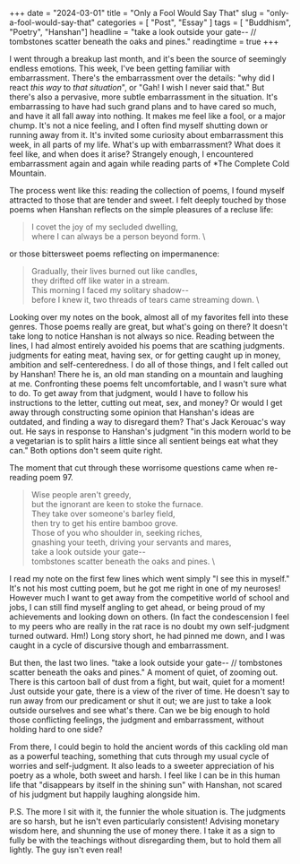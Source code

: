 +++
date = "2024-03-01"
title = "Only a Fool Would Say That"
slug = "only-a-fool-would-say-that"
categories = [ "Post", "Essay" ]
tags = [ "Buddhism", "Poetry", "Hanshan"]
headline = "take a look outside your gate-- // tombstones scatter beneath the oaks and pines."
readingtime = true
+++


I went through a breakup last month, and it's been the source of seemingly endless emotions. This week, I've been getting familiar with embarrassment. There's the embarrassment over the details: "why did I react *this way* to *that situation*", or "Gah! I wish I never said that." But there's also a pervasive, more subtle embarrassment in the situation. It's embarrassing to have had such grand plans and to have cared so much, and have it all fall away into nothing. It makes me feel like a fool, or a major chump. It's not a nice feeling, and I often find myself shutting down or running away from it. It's invited some curiosity about embarrassment this week, in all parts of my life. What's up with embarrassment? What does it feel like, and when does it arise? Strangely enough, I encountered embarrassment again and again while reading parts of *The Complete Cold Mountain.

 The process went like this: reading the collection of poems, I found myself attracted to those that are tender and sweet. I felt deeply touched by those poems when Hanshan reflects on the simple pleasures of a recluse life: 

>I covet the joy of my secluded dwelling, \
>where I can always be a person beyond form. \

or those bittersweet poems reflecting on impermanence:

>Gradually, their lives burned out like candles, \
>they drifted off like water in a stream. \
>This morning I faced my solitary shadow-- \
>before I knew it, two threads of tears came streaming down. \

Looking over my notes on the book, almost all of my favorites fell into these genres. Those poems really are great, but what's going on there? It doesn't take long to notice Hanshan is not always so nice. Reading between the lines, I had almost entirely avoided his poems that are scathing judgments. judgments for eating meat, having sex, or for getting caught up in money, ambition and self-centeredness. I do all of those things, and I felt called out by Hanshan! There he is, an old man standing on a mountain and laughing at me. Confronting these poems felt uncomfortable, and I wasn't sure what to do. To get away from that judgment, would I have to follow his instructions to the letter, cutting out meat, sex, and money? Or would I get away through constructing some opinion that Hanshan's ideas are outdated, and finding a way to disregard them? That's Jack Kerouac's way out. He says in response to Hanshan's judgment "in this modern world to be a vegetarian is to split hairs a little since all sentient beings eat what they can." Both options don't seem quite right.

The moment that cut through these worrisome questions came when re-reading poem 97.

>Wise people aren't greedy, \
>but the ignorant are keen to stoke the furnace. \
>They take over someone's barley field, \
>then try to get his entire bamboo grove. \
>Those of you who shoulder in, seeking riches, \
>gnashing your teeth, driving your servants and mares, \
>take a look outside your gate-- \
>tombstones scatter beneath the oaks and pines. \

I read my note on the first few lines which went simply "I see this in myself." It's not his most cutting poem, but he got me right in one of my neuroses! However much I want to get away from the competitive world of school and jobs, I can still find myself angling to get ahead, or being proud of my achievements and looking down on others. (In fact the condescension I feel to my peers who are really in the rat race is no doubt my own self-judgment turned outward. Hm!) Long story short, he had pinned me down, and I was caught in a cycle of discursive though and embarrassment.

But then, the last two lines. "take a look outside your gate-- //
tombstones scatter beneath the oaks and pines." A moment of quiet, of zooming out. There is this cartoon ball of dust from a fight, but wait, quiet for a moment! Just outside your gate, there is a view of the river of time. He doesn't say to run away from our predicament or shut it out; we are just to take a look outside ourselves and see what's there. Can we be big enough to hold those conflicting feelings, the judgment and embarrassment, without holding hard to one side?

From there, I could begin to hold the ancient words of this cackling old man as a powerful teaching, something that cuts through my usual cycle of worries and self-judgment. It also leads to a sweeter appreciation of his poetry as a whole, both sweet and harsh. I feel like I can be in this human life that "disappears by itself in the shining sun" with Hanshan, not scared of his judgment but happily laughing alongside him.

P.S.
The more I sit with it, the funnier the whole situation is. The judgments are so harsh, but he isn't even particularly consistent! Advising monetary wisdom here, and shunning the use of money there. I take it as a sign to fully be with the teachings without disregarding them, but to hold them all lightly. The guy isn't even real! 